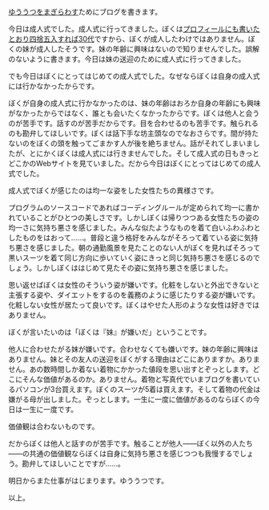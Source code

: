 <p><a href="entry/2012/01/08/232527">ゆううつをまぎらわす</a>ためにブログを書きます。</p>
<p>今日は成人式でした。成人式に行ってきました。ぼくは<a href="http://www.hatena.ne.jp/bouzuya/">プロフィールにも書いたとおり四捨五入すれば30代</a>ですから、ぼくが成人したわけではありません。ぼくの妹が成人したそうです。妹の年齢に興味はないので知りませんでした。誤解のないように書きます。今日は妹の送迎のために成人式に行ってきました。</p>
<p>でも今日はぼくにとってはじめての成人式でした。なぜならぼくは自身の成人式には行かなかったからです。</p>
<p>ぼくが自身の成人式に行かなかったのは、妹の年齢はおろか自身の年齢にも興味がなかったからではなく、誰とも会いたくなかったからです。ぼくは他人と会うのが苦手です。話すのが苦手だからです。目を合わせるのも苦手です。触られるのも勘弁してほしいです。ぼくは話下手な坊主頭なのでなおさらです。間が持たないのをぼくの頭を触ってごまかす人が後を絶ちません。話がそれてしまいましたが、とにかくぼくは成人式には行きませんでした。そして成人式の日もきっとどこかのWebサイトを見ていました。だから今日はぼくにとってはじめての成人式でした。</p>
<p>成人式でぼくが感じたのは均一な姿をした女性たちの異様さです。</p>
<p>プログラムのソースコードであればコーディングルールが定められて均一に書かれていることがひとつの美しさです。しかしぼくは帰りつつある女性たちの姿の均一さに気持ち悪さを感じました。みんな似たようなものを着て白いふわふわとしたものをはおって&hellip;&hellip;。普段と違う格好をみんながそろって着ている姿に気持ち悪さを感じました。朝の通勤風景を見たことのない人がぼくを見ればそろって黒いスーツを着て同じ方向に歩いていく姿にきっと同じ気持ち悪さを感じるのでしょう。しかしぼくははじめて見たその姿に気持ち悪さを感じました。</p>
<p>思い返せばぼくは女性のそういう姿が嫌いです。化粧をしないと外出できないと主張する姿や、ダイエットをするのを義務のように感じたりする姿が嫌いです。化粧しない女性が居たって良いです。ぼくはやせた人形のような女性は好きではありません。</p>
<p>ぼくが言いたいのは「ぼくは『妹』が嫌いだ」ということです。</p>
<p>他人に合わせたがる妹が嫌いです。合わせなくても嫌いです。妹の年齢に興味はありません。妹とその友人の送迎をぼくがする理由はどこにありますか。ありません。あの数時間しか着ない着物にかかった値段を思い出すとぞっとします。どこにそんな価値があるのか。ありません。着物と写真代でいまブログを書いているパソコンが3台買えます。ぼくのスーツが5着は買えます。そして着物の代金は嫌がる母が出しました。ぞっとします。一生に一度に価値があるのならぼくの今日は一生に一度です。</p>
<p>価値観は合わないものです。</p>
<p>だからぼくは他人と話すのが苦手です。触ることが他人――ぼく以外の人たち――の共通の価値観ならぼくは自身に気持ち悪さを感じつつも我慢するでしょう。勘弁してほしいことですが&hellip;&hellip;。</p>
<p>明日からまた仕事がはじまります。ゆううつです。</p>
<p>以上。</p>